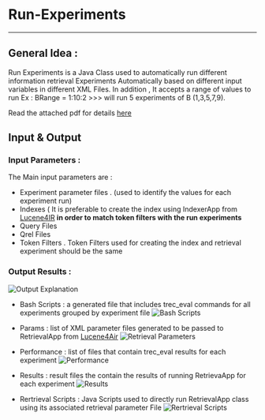 # Run-Experiments
---

## General Idea  :

Run Experiments is a Java Class used to automatically run different information retrieval Experiments Automatically based on different input variables in different XML Files. In addition , It accepts a range of values to run Ex : BRange = 1:10:2 >>> will run 5 experiments of B (1,3,5,7,9).

Read the attached pdf for details 
[here](https://github.com/ABDULAZIZALQATAN/Run-Experiments/issues/10)
 
## Input & Output

### Input Parameters :
The Main input parameters are :
* Experiment parameter files . (used to identify the values for each experiment run)
* Indexes ( It is preferable to create the index using IndexerApp from [Lucene4IR](https://github.com/lucene4ir/lucene4ir/blob/master/README.md) __in order to match token filters with the run experiments__
* Query Files
* Qrel Files
* Token Filters . Token Filters used for creating the index and retrieval experiment should be the same


### Output Results :

![Output Explanation](https://user-images.githubusercontent.com/47518534/56103304-0c3b7880-5f2a-11e9-8080-4f2cf65f32bd.jpg
 "Output Explanation")
 
* Bash Scripts : a generated file that includes trec_eval commands for all experiments grouped by experiment file
![Bash Scripts](https://user-images.githubusercontent.com/47518534/56102807-4e16ef80-5f27-11e9-8ae0-aa5654ea6601.jpg
 "Bash Scripts")
* Params : list of XML parameter files generated to be passed to RetrievalApp from [Lucene4Air](https://github.com/lucene4ir/lucene4ir/blob/master/README.md)
![Retrieval Parameters](https://user-images.githubusercontent.com/47518534/56102458-21fa6f00-5f25-11e9-9f22-22c262707e2b.jpg
 "Retrieval Parameters")
 
 * Performance : list of files that contain trec_eval results for each experiment 
 ![Performance](https://user-images.githubusercontent.com/47518534/56102506-4d7d5980-5f25-11e9-80be-42ab9df27853.jpg
 "Performance")
 
 * Results : result files the contain the results of running RetrievaApp for each experiment
  ![Results](https://user-images.githubusercontent.com/47518534/56102453-1444e980-5f25-11e9-87cb-fa1f41f963ea.jpg
 "Results")
 * Rertrieval Scripts : Java Scripts used to directly run RetrievalApp class using its associated retrieval parameter File
   ![Rertrieval Scripts](https://user-images.githubusercontent.com/47518534/56102493-3dfe1080-5f25-11e9-9424-2cab6e9ad6cf.jpg
 "Rertrieval Scripts")
